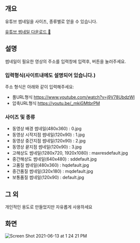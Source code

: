 ## 개요

유튜브 썸네일을 사이즈, 종류별로 얻을 수 있습니다.

[유튜브 썸네일 다운로드 🚀](https://free-youtube-thumbnail.com/)

## 설명

썸네일이 필요한 영상의 주소를 입력창에 입력후, 버튼을 눌러주세요.

### 입력형식(사이트내에도 설명되어 있습니다.)

주소 형식은 아래와 같이 입력해주세요:

- 풀URL형식 https://www.youtube.com/watch?v=j9V78UbdzWI
- 압축URL형식 https://youtu.be/_mkiGMtbrPM


### 사이즈 및 종류

- 동영상 배경 썸네일(480x360) : 0.jpg
- 동영상 시작지점 썸네일(120x90) : 1.jpg
- 동영상 중간지점 썸네일(120x90) : 2.jpg
- 동영상 끝지점 썸네일(120x90) : 3.jpg
- 고해상도 썸네일(1280x720, 1920x1080) : maxresdefault.jpg
- 중간해상도 썸네일(640x480) : sddefault.jpg
- 고품질 썸네일(480x360) : hqdefault.jpg
- 중간품질 썸네일(320x180) : mqdefault.jpg
- 보통품질 썸네일(120x90) : default.jpg

## 그 외

개인적인 용도로 만들었지만 자유롭게 사용하세요

## 화면
![Screen Shot 2021-06-13 at 1 24 21 PM](https://user-images.githubusercontent.com/26216651/121795336-b61e0900-cc4a-11eb-889a-c656bedad812.png)
